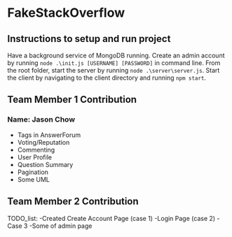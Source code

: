 # FakeStackOverflow

## Instructions to setup and run project
Have a background service of MongoDB running. Create an admin account by running `node .\init.js [USERNAME] [PASSWORD]` in command line. From the root folder, start the server by running `node .\server\server.js`. Start the client by navigating to the client directory and running `npm start`.

## Team Member 1 Contribution
### Name: Jason Chow
- Tags in AnswerForum
- Voting/Reputation
- Commenting
- User Profile
- Question Summary
- Pagination
- Some UML

## Team Member 2 Contribution
TODO_list:
-Created Create Account Page (case 1)
-Login Page (case 2)
-Case 3
-Some of admin page
